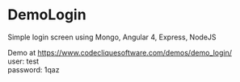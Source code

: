 
# DemoLogin

Simple login screen using Mongo, Angular 4, Express, NodeJS

Demo at https://www.codecliquesoftware.com/demos/demo_login/ <br />
user: test <br />
password: 1qaz
